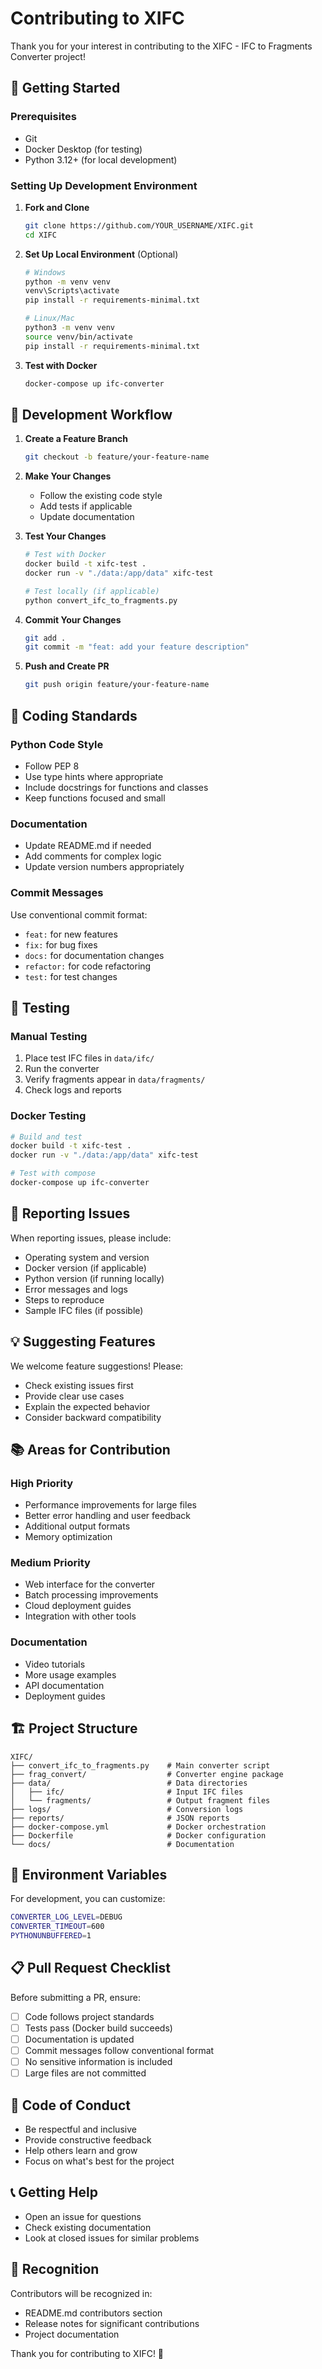 # Contributing to XIFC

Thank you for your interest in contributing to the XIFC - IFC to Fragments Converter project! 

## 🚀 Getting Started

### Prerequisites
- Git
- Docker Desktop (for testing)
- Python 3.12+ (for local development)

### Setting Up Development Environment

1. **Fork and Clone**
   ```bash
   git clone https://github.com/YOUR_USERNAME/XIFC.git
   cd XIFC
   ```

2. **Set Up Local Environment** (Optional)
   ```bash
   # Windows
   python -m venv venv
   venv\Scripts\activate
   pip install -r requirements-minimal.txt
   
   # Linux/Mac
   python3 -m venv venv
   source venv/bin/activate
   pip install -r requirements-minimal.txt
   ```

3. **Test with Docker**
   ```bash
   docker-compose up ifc-converter
   ```

## 🔄 Development Workflow

1. **Create a Feature Branch**
   ```bash
   git checkout -b feature/your-feature-name
   ```

2. **Make Your Changes**
   - Follow the existing code style
   - Add tests if applicable
   - Update documentation

3. **Test Your Changes**
   ```bash
   # Test with Docker
   docker build -t xifc-test .
   docker run -v "./data:/app/data" xifc-test
   
   # Test locally (if applicable)
   python convert_ifc_to_fragments.py
   ```

4. **Commit Your Changes**
   ```bash
   git add .
   git commit -m "feat: add your feature description"
   ```

5. **Push and Create PR**
   ```bash
   git push origin feature/your-feature-name
   ```

## 📝 Coding Standards

### Python Code Style
- Follow PEP 8
- Use type hints where appropriate
- Include docstrings for functions and classes
- Keep functions focused and small

### Documentation
- Update README.md if needed
- Add comments for complex logic
- Update version numbers appropriately

### Commit Messages
Use conventional commit format:
- `feat:` for new features
- `fix:` for bug fixes
- `docs:` for documentation changes
- `refactor:` for code refactoring
- `test:` for test changes

## 🧪 Testing

### Manual Testing
1. Place test IFC files in `data/ifc/`
2. Run the converter
3. Verify fragments appear in `data/fragments/`
4. Check logs and reports

### Docker Testing
```bash
# Build and test
docker build -t xifc-test .
docker run -v "./data:/app/data" xifc-test

# Test with compose
docker-compose up ifc-converter
```

## 🐛 Reporting Issues

When reporting issues, please include:
- Operating system and version
- Docker version (if applicable)
- Python version (if running locally)
- Error messages and logs
- Steps to reproduce
- Sample IFC files (if possible)

## 💡 Suggesting Features

We welcome feature suggestions! Please:
- Check existing issues first
- Provide clear use cases
- Explain the expected behavior
- Consider backward compatibility

## 📚 Areas for Contribution

### High Priority
- Performance improvements for large files
- Better error handling and user feedback
- Additional output formats
- Memory optimization

### Medium Priority
- Web interface for the converter
- Batch processing improvements
- Cloud deployment guides
- Integration with other tools

### Documentation
- Video tutorials
- More usage examples
- API documentation
- Deployment guides

## 🏗️ Project Structure

```
XIFC/
├── convert_ifc_to_fragments.py    # Main converter script
├── frag_convert/                  # Converter engine package
├── data/                          # Data directories
│   ├── ifc/                       # Input IFC files
│   └── fragments/                 # Output fragment files
├── logs/                          # Conversion logs
├── reports/                       # JSON reports
├── docker-compose.yml             # Docker orchestration
├── Dockerfile                     # Docker configuration
└── docs/                          # Documentation
```

## 🔧 Environment Variables

For development, you can customize:
```bash
CONVERTER_LOG_LEVEL=DEBUG
CONVERTER_TIMEOUT=600
PYTHONUNBUFFERED=1
```

## 📋 Pull Request Checklist

Before submitting a PR, ensure:
- [ ] Code follows project standards
- [ ] Tests pass (Docker build succeeds)
- [ ] Documentation is updated
- [ ] Commit messages follow conventional format
- [ ] No sensitive information is included
- [ ] Large files are not committed

## 🤝 Code of Conduct

- Be respectful and inclusive
- Provide constructive feedback
- Help others learn and grow
- Focus on what's best for the project

## 📞 Getting Help

- Open an issue for questions
- Check existing documentation
- Look at closed issues for similar problems

## 🎉 Recognition

Contributors will be recognized in:
- README.md contributors section
- Release notes for significant contributions
- Project documentation

Thank you for contributing to XIFC! 🚀
